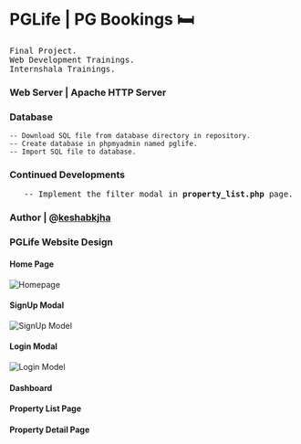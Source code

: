 # PGLife | PG Bookings 🛏️

<samp> Final Project.  
Web Development Trainings.  
Internshala Trainings. </samp>

### Web Server |  Apache HTTP Server

### Database
    -- Download SQL file from database directory in repository.
    -- Create database in phpmyadmin named pglife.
    -- Import SQL file to database.

### Continued Developments
<samp> 
&nbsp;&nbsp;&nbsp;-- Implement the filter modal in <b>property_list.php</b> page. 
</samp>

### Author | @[keshabkjha](https://github.com/Keshabkjha)

### PGLife Website Design
#### Home Page
![Homepage](https://github.com/Keshabkjha/pglife/assets/123746528/dd8beeab-4062-41ab-94f6-3245b7ed7701)


#### SignUp Modal  
![SignUp Model](https://github.com/Keshabkjha/pglife/assets/123746528/95d77d5f-f319-4706-a41a-f4c223473f41)


#### Login Modal   
![Login Model](https://github.com/Keshabkjha/pglife/assets/123746528/f6331e64-7724-48fa-928c-bd080055e28e)


#### Dashboard   



#### Property List Page  



#### Property Detail Page




